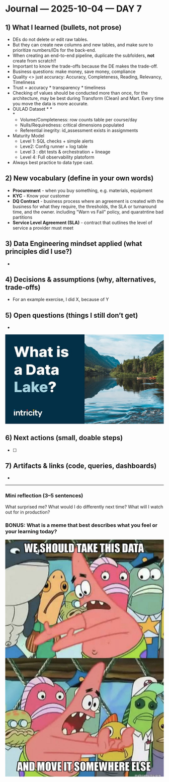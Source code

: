 # Journal — 2025-10-04 — DAY 7

## 1) What I learned (bullets, not prose)
- DEs do not delete or edit raw tables.
- But they can create new columns and new tables, and make sure to prioritize numbers/IDs for the back-end.
- When creating an end-to-end pipeline, duplicate the subfolders, **not** create from scratch!!
- Important to know the trade-offs because the DE makes the trade-off.
- Business questions: make money, save money, compliance
- Quality <> just accuracy: Accuracy, Completeness, Reading, Relevancy, Timeliness
- Trust = accuracy * transparency * timeliness
- Checking of values should be conducted more than once, for the architecture, may be best during Transform (Clean) and Mart. Every time you move the data is more accurate.
- OULAD Dataset
    * 
    *  
    * 
    * Volume/Completeness: row counts table per course/day 
    * Nulls/Requiredness: critical dimensions populated 
    * Referential inegrity: id_assessment exists in assignments 
- Maturity Model
    * Level 1: SQL checks + simple alerts 
    * Leve2: Config runner + log table
    * Level 3 : dbt tests & orchestration + lineage
    * Level 4: Full observability platoform
- Always best practice to data type cast.

## 2) New vocabulary (define in your own words)
- **Procurement** - when you buy something, e.g. materials, equipment
- **KYC** - Know your customer
-  **DQ Contract** - business process where an agreement is created with the business for what they require, the thresholds, the SLA or turnaround time, and the owner. including "Warn vs Fail" policy, and quaratntine bad partitions
- **Service Level Agreement (SLA)** - contract that outlines the level of service a provider must meet

## 3) Data Engineering mindset applied (what principles did I use?)
- 

## 4) Decisions & assumptions (why, alternatives, trade-offs)
- For an example exercise, I did X, because of Y

## 5) Open questions (things I still don’t get)
- 

![Alt text](../assets/what.jpg "what is this?")

## 6) Next actions (small, doable steps)
- [ ] 

## 7) Artifacts & links (code, queries, dashboards)
- 

---

### Mini reflection (3–5 sentences)
What surprised me? What would I do differently next time? What will I watch out for in production?



### BONUS: What is a meme that best describes what you feel or your learning today?

![Alt text](../assets/meme.png "what is a data engineer?")